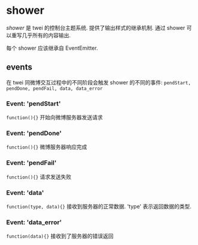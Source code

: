 # shower

*shower* 是 twei 的控制台主题系统. 提供了输出样式的继承机制. 通过 shower 可以重写几乎所有的内容输出.

每个 shower 应该继承自 EventEmitter.

## events

在 twei 同微博交互过程中的不同阶段会触发 shower 的不同的事件: `pendStart, pendDone, pendFail, data, data_error`

### Event: 'pendStart'
`function(){}`
开始向微博服务器发送请求

### Event: 'pendDone'
`function(){}`
微博服务器响应完成

### Event: 'pendFail'
`function(){}`
请求发送失败

### Event: 'data'
`function(type, data){}`
接收到服务器的正常数据. 'type' 表示返回数据的类型.

### Event: 'data_error'
`function(data){}`
接收到了服务器的错误返回